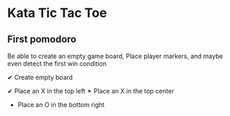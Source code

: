 # Kata Tic Tac Toe

## First pomodoro
Be able to create an empty game board,
Place player markers, and maybe even detect the first win condition

✔ Create empty board

✔ Place an X in the top left
✴ Place an X in the top center
- Place an O in the bottom right